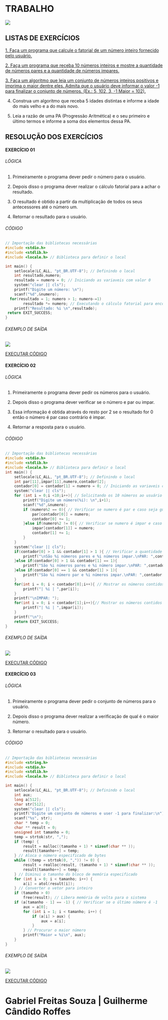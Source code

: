 # TRABALHO  

[![](https://raw.githubusercontent.com/gabrielfreitassouza/Trabalho/master/IMAGENS/wp3295258-_1_-_2_.webp)](https://wallpapercave.com/wp/wp3295258.png)

## LISTAS DE EXERCÍCIOS 
[1. Faça um programa que calcule o fatorial de um número inteiro fornecido pelo usuário.](https://github.com/gabrielfreitassouza/Trabalho/#exerc%C3%ADcio-01 "1. Faça um programa que calcule o fatorial de um número inteiro fornecido pelo usuário.")

[2. Faça um programa que receba 10 números inteiros e mostre a quantidade de números pares e a quantidade de números impares.](https://github.com/gabrielfreitassouza/Trabalho/#exerc%C3%ADcio-02 "2. Faça um programa que receba 10 números inteiros e mostre a quantidade de números pares e a quantidade de números impares.")

[3.  Faça um algoritmo que leia um conjunto de números inteiros positivos e imprima o maior dentre eles. Admita que o usuário deve informar o valor -1 para finalizar o conjunto de números. (Ex.: 5, 102, 3, -1 Maior = 102).](https://github.com/gabrielfreitassouza/Trabalho/#exerc%C3%ADcio-02 "3.  Faça um algoritmo que leia um conjunto de números inteiros positivos e imprima o maior dentre eles. Admita que o usuário deve informar o valor -1 para finalizar o conjunto de números. (Ex.: 5, 102, 3, -1 Maior = 102).")

4. Construa um algoritmo que receba 5 idades distintas e informe a idade do mais velho e a do mais novo.

5. Leia a razão de uma PA (Progressão Aritmética) e o seu primeiro e último termos e informe a soma dos elementos dessa PA.

## RESOLUÇÃO DOS EXERCÍCIOS 
#### EXERCÍCIO 01
###### LÓGICA
1. Primeiramente o programa dever pedir o número para o usuário.

2. Depois disso o programa dever realizar o cálculo fatorial para a achar o resultado.

3. O resultado é obtido a partir da multiplicação de todos os seus antecessores  até o número um.

4. Retornar o resultado para o usuário.

###### CÓDIGO
```c
// Importação das bibliotecas necessárias
#include <stdio.h>
#include <stdlib.h>
#include <locale.h> // Biblioteca para definir o local

int main() {
    setlocale(LC_ALL, "pt_BR.UTF-8"); // Definindo o local
    int resultado,numero;
    resultado = numero = 0; // Iniciando as variaveis com valor 0
    system("clear || cls");
    printf("Digite um número: \n");
    scanf("%d",&numero);
  for(resultado = 1; numero > 1; numero-=1)
        resultado *= numero; // Executando o cálculo fatorial para encontra o resultado
    printf("Resultado: %i \n",resultado);
 return EXIT_SUCCESS;
}
```
###### EXEMPLO DE SAÍDA
[![](https://github.com/gabrielfreitassouza/Trabalho/blob/master/IMAGENS/01EX.png?raw=true)](https://github.com/gabrielfreitassouza/Trabalho/blob/master/IMAGENS/01EX.png?raw=true)

[EXECUTAR CÓDIGO](https://replit.com/@gabrielfreitass/TB02EXERCICIO1 "EXECUTAR CÓDIGO")

#### EXERCÍCIO 02
###### LÓGICA
1. Primeiramente o programa dever pedir os números para o usuário.

2. Depois disso o programa dever verificar se o número e par ou impar.

3. Essa informação é obtida através do resto por 2 se o resultado for 0 então o número é par caso contrário é impar.

4. Retornar a resposta para o usuário.

###### CÓDIGO
```c
// Importação das bibliotecas necessárias
#include <stdio.h>
#include <stdlib.h>
#include <locale.h> // Biblioteca para definir o local
int main() {
    setlocale(LC_ALL, "pt_BR.UTF-8"); // Definindo o local
    int par[11],impar[11],numero,contador[2];
    contador[0] = contador[1] = numero = 0; // Iniciando as variaveis com valor 0
    system("clear || cls");
    for (int i = 0;i <10;i++){ // Solicitando os 10 números ao usuário
        printf("Digite um número(%i): \n",i+1);
        scanf("%d",&numero);
        if (numero%2 == 0){ // Verificar se numero é par e caso seja guardar no vetor par e adicionar 1 ao contador de números
            par[contador[0]] = numero;
            contador[0] += 1;
        }else if(numero%2 != 0){ // Verificar se numero é impar e caso seja guardar no vetor impar e adicionar 1 ao contador de números
            impar[contador[1]] = numero;
            contador[1] += 1;
        }
    }
    system("clear || cls");
    if(contador[0] > 1 && contador[1] > 1 ){ // Verificar a quantidade de cada contador para mostrar a quantidade de números par e impar achado
        printf("\nSão %i números pares e %i números impar.\nPAR: ",contador[0],contador[1]);
    }else if(contador[0] > 1 && contador[1] == 1){
        printf("São %i números pares e %i número impar.\nPAR: ",contador[0],contador[1]);
    }else if(contador[0] == 1 && contador[1] > 1){
        printf("São %i número par e %i números impar.\nPAR: ",contador[0],contador[1]);
    }
    for(int i = 0; i < contador[0];i++){ // Mostrar os números contidos no vetor par.
        printf("| %i | ",par[i]);
    }
    printf("\nIMPAR: ");
    for(int i = 0; i < contador[1];i++){// Mostrar os números contidos no vetor impar.
        printf("| %i | ",impar[i]);
    }
    printf("\n");
    return EXIT_SUCCESS;
}
```
###### EXEMPLO DE SAÍDA
[![](https://github.com/gabrielfreitassouza/Trabalho/blob/master/IMAGENS/02EX.png?raw=true)](https://github.com/gabrielfreitassouza/Trabalho/blob/master/IMAGENS/02EX.png?raw=true)

[EXECUTAR CÓDIGO](https://replit.com/@gabrielfreitass/TB02EXERCICIO2 "EXECUTAR CÓDIGO")
#### EXERCÍCIO 03
###### LÓGICA
1. Primeiramente o programa dever pedir o conjunto de números para o usuário.

2. Depois disso o programa dever realizar a verificação de qual é o maior número.

3. Retornar o resultado para o usuário.

###### CÓDIGO
```c
// Importação das bibliotecas necessárias
#include <string.h>
#include <stdio.h>
#include <stdlib.h>
#include <locale.h> // Biblioteca para definir o local

int main() {
    setlocale(LC_ALL, "pt_BR.UTF-8"); // Definindo o local
    int aux;
    long a[512];
    char str[512];
    system("clear || cls");
    printf("Digite um conjunto de números e user -1 para finalizar:\n");
    scanf("%s", str);
    char * temp = 0;
    char ** result = 0;
    unsigned int tamanho = 0;
    temp = strtok(str, ",");
    if (temp) {
        result = malloc((tamanho + 1) * sizeof(char ** ));
        result[tamanho++] = temp;
    } // Aloca o número especificado de bytes 
    while ((temp = strtok(0, ",")) != 0) {
        result = realloc(result, (tamanho + 1) * sizeof(char ** ));
        result[tamanho++] = temp;
    } // Diminui o tamanho do bloco de memória especificado 
    for (int i = 0; i < tamanho; i++) {
        a[i] = atol(result[i]);
    } // Converter o vetor para inteiro
    if (tamanho > 0)
        free(result); // Libera memória de volta para o sistema 
    if (a[tamanho - 1] == -1) { // Verificar se o último número é -1
        aux = a[0];
        for (int i = 1; i < tamanho; i++) {
            if (a[i] > aux) {
                aux = a[i];
            }
        } // Procurar o maior número
        printf("Maior = %i\n", aux);
    }
}
```
###### EXEMPLO DE SAÍDA
[![](https://github.com/gabrielfreitassouza/Trabalho/blob/master/IMAGENS/03EX.png?raw=true)](https://github.com/gabrielfreitassouza/Trabalho/blob/master/IMAGENS/03EX.png?raw=true)

[EXECUTAR CÓDIGO](https://replit.com/@gabrielfreitass/TB02EXERCICIO3 "EXECUTAR CÓDIGO")

# Gabriel Freitas Souza  |  Guilherme Cândido Roffes

